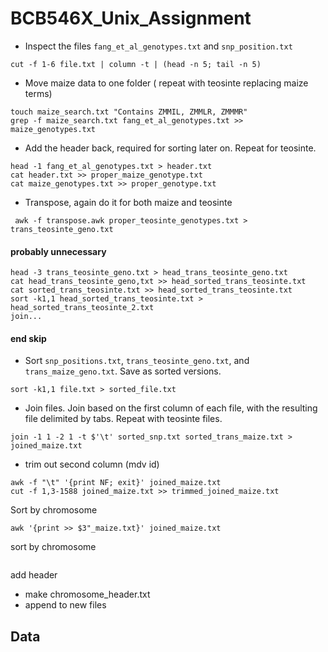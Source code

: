 # BCB546X_Unix_Assignment
* Inspect the files `fang_et_al_genotypes.txt` and `snp_position.txt`

```
cut -f 1-6 file.txt | column -t | (head -n 5; tail -n 5)

```

* Move maize data to one folder ( repeat with teosinte replacing maize terms)

```
touch maize_search.txt "Contains ZMMIL, ZMMLR, ZMMMR"
grep -f maize_search.txt fang_et_al_genotypes.txt >> maize_genotypes.txt
```
* Add the header back, required for sorting later on. Repeat for teosinte.
```
head -1 fang_et_al_genotypes.txt > header.txt
cat header.txt >> proper_maize_genotype.txt
cat maize_genotypes.txt >> proper_genotype.txt
```
* Transpose, again do it for both maize and teosinte
```
 awk -f transpose.awk proper_teosinte_genotypes.txt > trans_teosinte_geno.txt
```
#### probably unnecessary
```
head -3 trans_teosinte_geno.txt > head_trans_teosinte_geno.txt
cat head_trans_teosinte_geno,txt >> head_sorted_trans_teosinte.txt
cat sorted_trans_teosinte.txt >> head_sorted_trans_teosinte.txt
sort -k1,1 head_sorted_trans_teosinte.txt > head_sorted_trans_teosinte_2.txt
join...
```
#### end skip






* Sort `snp_positions.txt`, `trans_teosinte_geno.txt`, and `trans_maize_geno.txt`. Save as sorted versions.
```
sort -k1,1 file.txt > sorted_file.txt
```
* Join files. Join based on the first column of each file, with the resulting file delimited by tabs. Repeat with teosinte files.
```
join -1 1 -2 1 -t $'\t' sorted_snp.txt sorted_trans_maize.txt > joined_maize.txt
```

* trim out second column (mdv id)
```
awk -f "\t" '{print NF; exit}' joined_maize.txt
cut -f 1,3-1588 joined_maize.txt >> trimmed_joined_maize.txt
```


Sort by chromosome
```
awk '{print >> $3"_maize.txt}' joined_maize.txt
```
sort by chromosome
```

```
add header
* make chromosome_header.txt
* append to new files

## Data 
<!--stackedit_data:
eyJoaXN0b3J5IjpbMTQ4MTI2OTE3NiwtMTIyOTg2NDA4OCwtMT
c5NzY0MzE3MywtODgyNTI0OTA0LC0xODIxMDY3ODI3LDg1MDUw
Njk3NSwtMzA4NTMwMjYwLDExNDM2NjI1NjEsLTE5NTg2MDIzNz
AsMTYyNjE2MDQxLC03NjA4Mjc5NTgsMzIwNDk1MzcyLDY2MzU3
MjkyMiwtMTcyNzk3MjkxNCw2MTIyNzA1LDkyNjY0MzY0M119
-->
